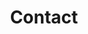 ---
title : "Contact"
layout: "contact"
description: "Technologies is about advancement, and innovation is to come out with something original and unique, and MHR is combining this tow terms together, to make high quality and affordable helmet for all motorcycle riders."
image : "images/hero-image/7.png"
formspree_action: "/mail.php"

dealer:
  enable: true
  stage:
    - name : 'PLATINUM'
      d: 
        - name: 'DFZ MOTORWORKS SDN. BHD.'
          id: 0
          address1: 'NO.20 & 21'
          address2: 'JALAN SERI PINANG'
          address3: 'TAMAN SERI PINANG'
          address4: '13020 BUTTERWORTH'
          phone: '012-4178489 ABD HAFIZ'
          google_map: 'https://www.google.com/maps/embed?pb=!1m18!1m12!1m3!1d3971.7914129093047!2d100.39556351476544!3d5.44860519604857!2m3!1f0!2f0!3f0!3m2!1i1024!2i768!4f13.1!3m3!1m2!1s0x304ac51f98a9c745%3A0x47384f90703a90ac!2sDFZ%20AGENCY%20SDN%20BHD!5e0!3m2!1sen!2smy!4v1648435039408!5m2!1sen!2smy'
    - name : 'Johor'
      d: 
        - name: 'MOY HUAT MOTOR TRADING SDN. BHD.'
          id:  1
          address1: 'NO.69 & 71'
          address2: 'JALAN BENTARA 1'
          address3: 'TAMAN UNGKU TUN AMINAH'
          address4: '81300 SKUDAI'
          phone: '0167-108515 MR.NG'
          google_map: 'https://www.google.com/maps/embed?pb=!1m18!1m12!1m3!1d3988.417132968399!2d103.65801751475418!3d1.5185247988925858!2m3!1f0!2f0!3f0!3m2!1i1024!2i768!4f13.1!3m3!1m2!1s0x31da73a1c5257b09%3A0x9b2f5218ff7f8677!2sMoy%20Huat%20Motor%20Trading%20Sdn%20Bhd!5e0!3m2!1sen!2smy!4v1648175050221!5m2!1sen!2smy'
        - name: 'TOKAN MOTORSPORT '
          id:  2
          address1: 'NO.25'
          address2: 'JALAN PADI EMAS 3/1'
          address3: 'BANDAR BARU UDA'
          address4: '81200 JOHOR BAHRU'
          phone: '011-39162515 AYIE'
          google_map: 'https://www.google.com/maps/embed?pb=!1m18!1m12!1m3!1d3988.4566489066124!2d103.70785311475409!3d1.496957898908299!2m3!1f0!2f0!3f0!3m2!1i1024!2i768!4f13.1!3m3!1m2!1s0x31da7344d5ed35f1%3A0xa85fa3f88500a96a!2sTokan%20Helmet%20-%20Bandar%20Baru%20Uda!5e0!3m2!1sen!2smy!4v1648175283520!5m2!1sen!2smy'
        - name: 'SML MOTOR ACCESSORIES SDN. BHD. '
          id:  3
          address1: 'LOT.1590-C'
          address2: 'JLN.GELANG PATAH LIMA KEDAI'
          address3: '81120 GELANG PATAH'
          address4: 'JOHOR'
          phone: '07-5101663'
          google_map: 'https://www.google.com/maps/embed?pb=!1m18!1m12!1m3!1d3988.448285306603!2d103.61436721475424!3d1.5015483989049603!2m3!1f0!2f0!3f0!3m2!1i1024!2i768!4f13.1!3m3!1m2!1s0x31da7491d45270b7%3A0x90330c2423a4d1ae!2sSyarikat%20Motor%20Leong!5e0!3m2!1sen!2smy!4v1648179203687!5m2!1sen!2smy'
        - name: 'HONG DA MOTORCYCLE ACCESSORIES'
          id: 4
          address1: 'NO.9'
          address2: 'TAMAN HIJAU'
          address3: 'GROUND FLOOR'
          address4: '85000 SEGAMAT'
          phone: '012-7655004 MR.PHANG'
          google_map: 'https://www.google.com/maps/embed?pb=!1m18!1m12!1m3!1d3986.0373125522788!2d102.8349022147557!3d2.494589898182214!2m3!1f0!2f0!3f0!3m2!1i1024!2i768!4f13.1!3m3!1m2!1s0x31cfd36d18bef55f%3A0x925478c476acc03f!2sHong%20Da%20Motorcycle%20Accessories!5e0!3m2!1sen!2smy!4v1648179398040!5m2!1sen!2smy'
        - name: 'MH MOTORWORLD SDN. BHD.'
          id: 5
          address1: 'NO.52'
          address2: 'JALAN EKOPERNIAGAAN 2'
          address3: 'TAMAN KOTA MASAI'
          address4: '81700 PASIR GUDANG'
          phone: '016-7108515'
          google_map: 'https://www.google.com/maps/embed?pb=!1m18!1m12!1m3!1d3988.4826411988506!2d103.93779081475415!3d1.482600898918764!2m3!1f0!2f0!3f0!3m2!1i1024!2i768!4f13.1!3m3!1m2!1s0x31da418c92c53925%3A0xe603ade210ec5457!2sMH%20Motorworld!5e0!3m2!1sen!2smy!4v1648179492176!5m2!1sen!2smy'
        - name: 'CHUAN HUAT ENTERPRISE'
          id: 6
          address1: 'NO.31'
          address2: 'JALAN IMPIAN EMAS 5/2'
          address3: 'TAMAN IMPIAN EMAS'
          address4: '81300 SKUDAI'
          phone: '019-7754906'
          google_map: 'https://www.google.com/maps/embed?pb=!1m18!1m12!1m3!1d3988.3697894079146!2d103.68262751475432!3d1.54396729887406!2m3!1f0!2f0!3f0!3m2!1i1024!2i768!4f13.1!3m3!1m2!1s0x31da722d7b433971%3A0x8a1b236468d70ddc!2s31%2C%20Jalan%20Impian%20Emas%205%2F2%2C%20Taman%20Impian%20Emas%2C%2081300%20Skudai%2C%20Johor!5e0!3m2!1sen!2smy!4v1648179541414!5m2!1sen!2smy'
        - name: 'SOON BROTHERS MOTOR CO. SDN. BHD.'
          id: 7
          address1: 'NO.102'
          address2: 'JALAN TUN SRI LANANG'
          address3: '(JALAN MAWAI)'
          address4: '81900 KOTA TINGGI'
          phone: '07-8822228'
          google_map: 'https://www.google.com/maps/embed?pb=!1m18!1m12!1m3!1d3987.9942929391796!2d103.90208131475445!3d1.7325799987366648!2m3!1f0!2f0!3f0!3m2!1i1024!2i768!4f13.1!3m3!1m2!1s0x31da608512ca0471%3A0xbdb6d19c301642d2!2sSoon%20Brothers%20Motor%20Co.sdn.%20Bhd.!5e0!3m2!1sen!2smy!4v1648179601886!5m2!1sen!2smy'
        - name: 'NEW CHEN MOTOR CREDIT SDN BHD'
          id: 8
          address1: 'NO.101G'
          address2: 'JALAN BESTARI 1/5'
          address3: 'TAMAN NUSA BESTARI'
          address4: '81300 SKUDAI'
          phone: '07-5114788'
          google_map: 'https://www.google.com/maps/embed?pb=!1m18!1m12!1m3!1d31907.7299004551!2d103.66696197475703!3d1.4916776317044502!2m3!1f0!2f0!3f0!3m2!1i1024!2i768!4f13.1!3m3!1m2!1s0x31da736a713e940d%3A0x4402248700ca2871!2sNew%20Chen%20Motor!5e0!3m2!1sen!2smy!4v1649992251848!5m2!1sen!2smy'
        - name: 'WK MOTORSPORTS PARTS & ACCESSORIES'
          id: 9
          address1: 'NO.7 P,'
          address2: 'JALAN SUSUR 4'
          address3: 'OFF JALAN TUN ABDUL RAZAK'
          address4: '80000 JOHOR BAHRU'
          phone: '016-7409488'
          google_map: 'https://www.google.com/maps/embed?pb=!1m18!1m12!1m3!1d3988.486862203837!2d103.75038271409154!3d1.480256261556534!2m3!1f0!2f0!3f0!3m2!1i1024!2i768!4f13.1!3m3!1m2!1s0x31da6d358f727e03%3A0xc52d3f49b150ca34!2sWk%20Motorsport!5e0!3m2!1sen!2smy!4v1649992559208!5m2!1sen!2smy'

    - name : 'Selangor'
      d: 
        - name: 'GT-MAX MOTORS (M) SDN BHD'
          id: 10
          address1: 'NO.1'
          address2: 'JALAN UNGGUL 25/40'
          address3: 'TAMAN SRI MUDA'
          address4: 'SEK.25,40400 SHAH ALAM'
          phone: '012-6369899 DAVID'
          google_map: 'https://www.google.com/maps/embed?pb=!1m18!1m12!1m3!1d3984.21884091289!2d101.53242571475703!3d3.035887697789125!2m3!1f0!2f0!3f0!3m2!1i1024!2i768!4f13.1!3m3!1m2!1s0x31cdb2ad4cc848fd%3A0x44910a7bdb3b865e!2sGT-MAX%20MOTORS%20(M)%20SDN.%20BHD.!5e0!3m2!1sen!2smy!4v1648179659277!5m2!1sen!2smy'
        - name: 'NALURI KUALITI SDN. BHD.'
          id: 11
          address1: 'NO.24'
          address2: 'JALAN SRI SELAYANG'
          address3: 'TAMAN SRI SELAYANG'
          address4: '68100 BATU CAVES'
          phone: '03-61883611'
          google_map: 'https://www.google.com/maps/embed?pb=!1m18!1m12!1m3!1d3983.4585580949993!2d101.67100571475753!3d3.235483697644383!2m3!1f0!2f0!3f0!3m2!1i1024!2i768!4f13.1!3m3!1m2!1s0x31cc470f532bb047%3A0xc4a7d744b6f2aa06!2s24%2C%20Jalan%20Sri%20Selayang%2C%20Taman%20Sri%20Selayang%2C%2068100%20Batu%20Caves%2C%20Selangor!5e0!3m2!1sen!2smy!4v1648179695642!5m2!1sen!2smy'
        - name: 'KVC BIKERS STORE'
          id: 12
          address1: 'NO.1'
          address2: 'JALAN KIYAI SUJAK 15'
          address3: 'TAMAN PERANGSANG'
          address4: '42200 KAPAR'
          phone: '012-6369899 MR.KHOO'
          google_map: 'https://www.google.com/maps/embed?pb=!1m18!1m12!1m3!1d995.9609457986121!2d101.36640342917701!3d3.1359375998572885!2m3!1f0!2f0!3f0!3m2!1i1024!2i768!4f13.1!3m3!1m2!1s0x31cc564022538081%3A0x78894aa6d25b5d8a!2sLorong%20Kiyai%20Sujak%2015%2C%20Taman%20Sri%20Wangi%2C%2042200%20Kapar%2C%20Selangor!5e0!3m2!1sen!2smy!4v1648179727901!5m2!1sen!2smy'
        - name: 'SIN SENG HUAT MOTOR'
          id: 13
          address1: 'NO.17'
          address2: 'LRG.DATO KAYA KECIL 6/KU13'
          address3: 'TAMAN INDAH KAPAR'
          address4: 'BT.11,42200 KLANG'
          phone: '03-32591324'
          google_map: 'https://www.google.com/maps/embed?pb=!1m18!1m12!1m3!1d3983.8298654106875!2d101.36592231475726!3d3.139588997713893!2m3!1f0!2f0!3f0!3m2!1i1024!2i768!4f13.1!3m3!1m2!1s0x31cc5640d8404f8d%3A0xe9d9d71c4342a958!2sSin%20Seng%20Huat%20Motor!5e0!3m2!1sen!2smy!4v1648179767979!5m2!1sen!2smy'
        - name: 'WELLY TOP MOTOR SDN.BHD.'
          id: 14
          address1: 'NO.133'
          address2: 'JALAN COKMAR 1'
          address3: 'TMN.MUTIARA BKT.RAJA'
          address4: 'OFF JLN.MERU,41050 KLANG'
          phone: '012-2323602 BEN HO'
          google_map: 'https://www.google.com/maps/embed?pb=!1m14!1m8!1m3!1d3984.0734540862936!2d101.4470668!3d3.0750569!3m2!1i1024!2i768!4f13.1!3m3!1m2!1s0x31cc539da425e695%3A0x436fdddeeca503fa!2sWelly%20Top%20Motor%20Sdn%20Bhd!5e0!3m2!1sen!2smy!4v1648179797045!5m2!1sen!2smy'
        - name: 'BROTHER KYO ENTERPRISE'
          id: 15
          address1: 'NO.G163'
          address2: 'SEASONS SQUARE,JLN.PJU 10/3C'
          address3: 'DAMANSARA DAMAI'
          address4: '47830 PETALING JAYA'
          phone: '017-6602131'
          google_map: 'https://www.google.com/maps/embed?pb=!1m18!1m12!1m3!1d3983.611718911492!2d101.59014131475742!3d3.1962762976727976!2m3!1f0!2f0!3f0!3m2!1i1024!2i768!4f13.1!3m3!1m2!1s0x31cc455b65f045bd%3A0x3a108b9d328a1bf5!2sKEDAI%20HELMET%20BROTHER%20KYO!5e0!3m2!1sen!2smy!4v1648179830692!5m2!1sen!2smy'
        - name: 'MYMOTORONLINE SDN.BHD.'
          id: 16
          address1: 'A1-27-13'
          address2: 'AVELON TOWER'
          address3: 'PLAZA MEDAN PUTRA'
          address4: '52200 BANDAR MANJALARA'
          phone: '016-5280473 WAYNE LIM'
          google_map: 'https://www.google.com/maps/embed?pb=!1m14!1m8!1m3!1d3983.633655429303!2d101.6225398!3d3.1906214!3m2!1i1024!2i768!4f13.1!3m3!1m2!1s0x31cc48a9d452c895%3A0x751750c4e259c9e1!2sPlaza%20Medan%20Putra!5e0!3m2!1sen!2smy!4v1648179903298!5m2!1sen!2smy'

    - name : 'KL'
      d: 
        - name: 'FARIT ISMETH HELMET AND ACCESSORIES '
          id: 17
          address1: 'NO.4-1'
          address2: 'JALAN 1/76C'
          address3: 'DESA PANDAN'
          address4: '55100 KL'
          phone: '017-5299375 MR.FARIT'
          google_map: 'https://www.google.com/maps/embed?pb=!1m18!1m12!1m3!1d3983.800887178223!2d101.73435521475736!3d3.1471779977084102!2m3!1f0!2f0!3f0!3m2!1i1024!2i768!4f13.1!3m3!1m2!1s0x31cc37eeafbb5ec3%3A0x59d972523443afff!2sFARIT%20ISMETH%20HELMET!5e0!3m2!1sen!2smy!4v1648179934673!5m2!1sen!2smy'
        - name: 'ZACK MIEYOU EMPIRE'
          id: 18
          address1: 'NO.2A'
          address2: 'JALAN PANDAN KEMAJUAN A'
          address3: '55100 KAMPUNG PANDAN DALAM'
          address4: 'KL'
          phone: '014-5079201'
          google_map: 'https://www.google.com/maps/embed?pb=!1m18!1m12!1m3!1d3983.8044547086115!2d101.74265371475735!3d3.1462446977090894!2m3!1f0!2f0!3f0!3m2!1i1024!2i768!4f13.1!3m3!1m2!1s0x31cc37204b97b123%3A0x856ed803134ad68b!2sZack%20Helmet%20Empire!5e0!3m2!1sen!2smy!4v1648179968406!5m2!1sen!2smy'
        - name: 'EC RIDING GEAR SDN BHD'
          id: 19
          address1: 'NO.81'
          address2: 'JALAN GENTING KELANG'
          address3: '53300 SETAPAK'
          address4: 'KL'
          phone: '03-28587190'
          google_map: 'https://www.google.com/maps/embed?pb=!1m18!1m12!1m3!1d3983.628292916644!2d101.70685331475745!3d3.1920046976758942!2m3!1f0!2f0!3f0!3m2!1i1024!2i768!4f13.1!3m3!1m2!1s0x31cc39d0c2b9cdbb%3A0x38eb832418f29664!2sEc%20Riding%20Gear%20Sdn%20Bhd!5e0!3m2!1sen!2smy!4v1648179996909!5m2!1sen!2smy'
        - name: 'PSY BIKER STORE'
          id: 20
          address1: 'B-2-3'
          address2: 'BOULEVARD BUSINESS PARK'
          address3: 'PUSAT KOMERSIAL'
          address4: '51200 JALAN KUCHING'
          phone: '016-7642525'
          google_map: 'https://www.google.com/maps/embed?pb=!1m18!1m12!1m3!1d3983.59901697508!2d101.66825431475743!3d3.199546097670429!2m3!1f0!2f0!3f0!3m2!1i1024!2i768!4f13.1!3m3!1m2!1s0x31cc47e997c1634f%3A0x1cdfb0470da4e9e3!2sPsy%20biker%20store!5e0!3m2!1sen!2smy!4v1648180028320!5m2!1sen!2smy'
        - name: 'GERHANA MOTOR SPORT'
          id: 21
          address1: 'NO.639'
          address2: 'JALAN SENTUL'
          address3: '51000 JALAN SENTUL'
          address4: 'KL'
          phone: '012-3950613 SIMON'
          google_map: 'https://www.google.com/maps/embed?pb=!1m18!1m12!1m3!1d3983.6969049766067!2d101.69063831475736!3d3.1742602976887606!2m3!1f0!2f0!3f0!3m2!1i1024!2i768!4f13.1!3m3!1m2!1s0x31cc4817032c1481%3A0x7023f807fcc9f84b!2sGerhana%20Motor%20Sport%20(Jamal%20Fz)!5e0!3m2!1sen!2smy!4v1648180057348!5m2!1sen!2smy'
        - name: 'BIKERZ GARAGE'
          id: 22
          address1: 'NO. 25-G'
          address2: 'JALAN DANAU LUMAYAN 1'
          address3: 'BANDAR TUN RAZAK'
          address4: '56000 CHERAS'
          phone: '013-9665699'
          google_map: 'https://www.google.com/maps/embed?pb=!1m18!1m12!1m3!1d3983.981335656959!2d101.7131931140895!3d3.099618954321155!2m3!1f0!2f0!3f0!3m2!1i1024!2i768!4f13.1!3m3!1m2!1s0x31cc3556fccee6df%3A0x3eec8934d46d8a83!2sBikerz%20Garaj!5e0!3m2!1sen!2smy!4v1659000316633!5m2!1sen!2smy'
        - name: 'RB RACING VENTURE'
          id: 23
          address1: 'NO.7'
          address2: 'DIAMOND SQUARE COMMERCIAL CENTRE'
          address3: 'JALAN SEMARAK API 1'
          address4: '53000 OFF JALAN GOMBAK'
          phone: '019-9009566 GAZLO'
          google_map: 'https://www.google.com/maps/embed?pb=!1m18!1m12!1m3!1d3983.615658775745!2d101.70322381475745!3d3.1952613976735496!2m3!1f0!2f0!3f0!3m2!1i1024!2i768!4f13.1!3m3!1m2!1s0x31cc47ff49d8c8fb%3A0xc85f37c80984378b!2sRb%20Racing!5e0!3m2!1sen!2smy!4v1648180117940!5m2!1sen!2smy'
        - name: 'KEDAI MOTORSIKAL TENAGA SDN. BHD.'
          id: 24
          address1: 'NO.28 & 30'
          address2: 'JALAN SEMBILANG'
          address3: 'TAMAN TENAGA'
          address4: '56100 CHERAS'
          phone: '03-91712161'
          google_map: 'https://www.google.com/maps/embed?pb=!1m18!1m12!1m3!1d3983.9263948418434!2d101.72309731475727!3d3.114175997732328!2m3!1f0!2f0!3f0!3m2!1i1024!2i768!4f13.1!3m3!1m2!1s0x31cc360bcae36a5d%3A0x5fea87af1322cf1f!2sKedai%20Motorsikal%20Tenaga%20Sdn%20Bhd!5e0!3m2!1sen!2smy!4v1648180153565!5m2!1sen!2smy'

    - name : 'Perak'
      d: 
        - name: 'SWEE HUAT MOTOR SDN.BHD.'
          id: 25
          address1: 'SL-8 & SL-12'
          address2: 'JALAN BALING'
          address3: '33100 PENGKALAN HULU (KROH)'
          address4: 'PERAK'
          phone: '04-4778080'
          google_map: 'https://www.google.com/maps/embed?pb=!1m18!1m12!1m3!1d3971.7922625522315!2d101.13298891476543!3d5.448476696048655!2m3!1f0!2f0!3f0!3m2!1i1024!2i768!4f13.1!3m3!1m2!1s0x31b51121abae30c5%3A0xc27eeeed874593!2sSWEE%20HUAT%20MOTOR%20SDN%20BHD%20(%20CAW.%20GERIK)!5e0!3m2!1sen!2smy!4v1648180189347!5m2!1sen!2smy'
        - name: 'MEGA BIKE ENTERPRISE'
          id: 26
          address1: 'NO.22'
          address2: ' JALAN TBC 2'
          address3: 'TAIPING BUSINESS CENTRE'
          address4: '34000 TAIPING'
          phone: '05-8072994'
          google_map: 'https://www.google.com/maps/embed?pb=!1m18!1m12!1m3!1d3975.591306768186!2d100.74705121409032!3d4.840019141783057!2m3!1f0!2f0!3f0!3m2!1i1024!2i768!4f13.1!3m3!1m2!1s0x31caae5f0bd9b267%3A0xfd11db6daad84dc9!2sMega%20Bike%20Enterprise!5e0!3m2!1sen!2smy!4v1649992103592!5m2!1sen!2smy'
        - name: 'SUZUKA MOTOR'
          id: 27
          address1: 'NO.378'
          address2: 'TAMAN SAMUDERA'
          address3: '32040 SERI MANJUNG'
          address4: 'PERAK'
          phone: '05-6886184'
          google_map: 'https://www.google.com/maps/embed?pb=!1m18!1m12!1m3!1d3979.107004653345!2d100.65524291408967!3d4.199326946971656!2m3!1f0!2f0!3f0!3m2!1i1024!2i768!4f13.1!3m3!1m2!1s0x31cb2cfe75ef179f%3A0xed711e4d2012431f!2sSuzuka%20Motor!5e0!3m2!1sen!2smy!4v1649992398257!5m2!1sen!2smy'

    - name : 'Terengganu'
      d: 
        - name: 'LBT GEMILANG MOTOR'
          id: 28
          address1: 'NO.8,TINGKAT BAWAH'
          address2: 'PUSAT DAGANGAN,GERBANG SELATAN'
          address3: 'JALAN JAKAR'
          address4: '24000 KEMAMAN'
          phone: '019-9891616 MR.TAN'
          google_map: 'https://www.google.com/maps/embed?pb=!1m18!1m12!1m3!1d3978.990421832635!2d103.42411891476058!3d4.222128296930643!2m3!1f0!2f0!3f0!3m2!1i1024!2i768!4f13.1!3m3!1m2!1s0x31c887c0c1caaca1%3A0xfcacbcaaf6acfbf8!2sLBT%20GEMILANG%20MOTOR!5e0!3m2!1sen!2smy!4v1648180217399!5m2!1sen!2smy'

    - name : 'Penang'
      d: 
        - name: 'KIEN LUM MOTOR SDN. BHD.'
          id: 29
          address1: 'NO.4451'
          address2: 'JALAN RAJA UDA'
          address3: '12300 BUTTERWORTH'
          address4: 'PENANG'
          phone: '012-4283372'
          google_map: 'https://www.google.com/maps/embed?pb=!1m18!1m12!1m3!1d3971.854623277792!2d100.38414331476538!3d5.439036996055417!2m3!1f0!2f0!3f0!3m2!1i1024!2i768!4f13.1!3m3!1m2!1s0x304ac4fb212f8b59%3A0xd7660f6b6eec4bbc!2sKien%20Lum%20Motor%20Sdn%20Bhd!5e0!3m2!1sen!2smy!4v1648180246531!5m2!1sen!2smy'
        - name: 'DFZ MOTORWORKS SDN. BHD.'
          id: 30
          address1: 'NO.20 & 21'
          address2: 'JALAN SERI PINANG'
          address3: 'TAMAN SERI PINANG'
          address4: '13020 BUTTERWORTH'
          phone: '012-4178489 ABD HAFIZ'
          google_map: 'https://www.google.com/maps/embed?pb=!1m18!1m12!1m3!1d3971.7950850746784!2d100.39633601476548!3d5.448049796048975!2m3!1f0!2f0!3f0!3m2!1i1024!2i768!4f13.1!3m3!1m2!1s0x304ac51f1df914ab%3A0xec01d01bb74405c0!2s20%2C%20Jalan%20Seri%20Pinang%2C%20Taman%20Sri%20Pinang%2C%2013020%20Butterworth%2C%20Pulau%20Pinang!5e0!3m2!1sen!2smy!4v1648180273224!5m2!1sen!2smy'
        - name: 'SOON LEE JAYA MOTOR (SG DUA) SDN BHD'
          id: 31
          address1: 'NO.1881,JALAN MERBAU INDAH'
          address2: 'TAMAN MERBAU INDAH'
          address3: 'SUNGAI DUA'
          address4: '13800 BUTTERWORTH'
          phone: '04-3562899'
          google_map: 'https://www.google.com/maps/embed?pb=!1m18!1m12!1m3!1d3971.7794463608557!2d100.43171611476544!3d5.450414696047243!2m3!1f0!2f0!3f0!3m2!1i1024!2i768!4f13.1!3m3!1m2!1s0x304ac55de31c719d%3A0x9e1a89033b935285!2sSoon%20Lee%20Jaya%20Motor%20(SG%20DUA)%20SDN%20BHD!5e0!3m2!1sen!2smy!4v1648180305047!5m2!1sen!2smy'
        - name: 'CHUAN KEAT MOTOR TRADING SDN. BHD.'
          id: 32
          address1: 'NO.1 & 3'
          address2: 'JALAN DAGANGAN 10'
          address3: 'PUSAT BANDAR BERTAM'
          address4: '13200 KEPALA BATAS'
          phone: '012-5181241 KIAT'
          google_map: 'https://www.google.com/maps/embed?pb=!1m18!1m12!1m3!1d3971.33504077797!2d100.44931971476579!3d5.517195695999449!2m3!1f0!2f0!3f0!3m2!1i1024!2i768!4f13.1!3m3!1m2!1s0x304ad08f5b1cda49%3A0x7d5b18577c2081ff!2s1%2C%20Jalan%20Dagangan%2010%2C%2013200%20Kepala%20Batas%2C%20Pulau%20Pinang!5e0!3m2!1sen!2smy!4v1648180334834!5m2!1sen!2smy'
        - name: 'TKC MOTOR ACCESSORIES (M) SDN BHD'
          id: 33
          address1: 'NO.35'
          address2: 'JALAN CHEE BEE NOR'
          address3: '14000 BUKIT MERTAJAM'
          address4: 'PENANG'
          phone: '04-5388162 '
          google_map: 'https://www.google.com/maps/embed?pb=!1m18!1m12!1m3!1d3972.359468810997!2d100.46186101476503!3d5.362007296110612!2m3!1f0!2f0!3f0!3m2!1i1024!2i768!4f13.1!3m3!1m2!1s0x304ac8959f48de97%3A0xaa4033ab67d290a7!2sTKC%20MOTOR%20ACCESSORIES%20(M)%20SDN%20BHD!5e0!3m2!1sen!2smy!4v1648180360543!5m2!1sen!2smy'
        - name: 'SIN SUM SUN MOTOR SDN BHD'
          id: 34
          address1: 'NO.96'
          address2: 'JALAN IRVING'
          address3: '10400 GEORGETOWN'
          address4: 'PENANG'
          phone: '04-2287275 Ms Yap'
          google_map: 'https://www.google.com/maps/embed?pb=!1m18!1m12!1m3!1d3972.0072493785096!2d100.32034711476533!3d5.415864396072024!2m3!1f0!2f0!3f0!3m2!1i1024!2i768!4f13.1!3m3!1m2!1s0x304ac3bc1b9cfe07%3A0xd6a405d6a571c8fe!2sSin%20Sum%20Sun%20Motor%20Sdn.%20Bhd.!5e0!3m2!1sen!2smy!4v1648180389465!5m2!1sen!2smy'
        - name: 'JIWON MOTOR'
          id: 35
          address1: 'NO.1713'
          address2: 'JALAN BESAR'
          address3: 'TAMAN PING WAH'
          address4: '14300 NIBONG TEBAL'
          phone: '019-4286888 BOSS'
          google_map: 'https://www.google.com/maps/embed?pb=!1m18!1m12!1m3!1d3973.562072573813!2d100.47878351476419!3d5.173909096245553!2m3!1f0!2f0!3f0!3m2!1i1024!2i768!4f13.1!3m3!1m2!1s0x304ab1cf6a76f623%3A0xa97289d061308e14!2sJiwon%20Motor!5e0!3m2!1sen!2smy!4v1648180413976!5m2!1sen!2smy'

    - name : 'Kedah'
      d: 
        - name: 'LEAN HUAT MOTOR GROUP SDN. BHD. (KULIM)'
          id: 36
          address1: 'NO.65-68'
          address2: 'TAMAN MANGGIS III'
          address3: 'JALAN KELANG LAMA'
          address4: '09000 KULIM'
          phone: '04-4907396'
          google_map: 'https://www.google.com/maps/embed?pb=!1m18!1m12!1m3!1d3972.1875897583573!2d100.55894121476521!3d5.388355996091741!2m3!1f0!2f0!3f0!3m2!1i1024!2i768!4f13.1!3m3!1m2!1s0x304acc79e03ddd39%3A0xb7bc2d1961045889!2sLHMotor%20%40%20Kelang%20Lama!5e0!3m2!1sen!2smy!4v1648180473023!5m2!1sen!2smy'
        - name: 'BS SENG MOTORS SDN. BHD.'
          id: 37
          address1: 'NO.440'
          address2: 'JALAN TUNKU IBRAHIM'
          address3: '08200 SIK'
          address4: 'KEDAH'
          phone: '04-4695131'
          google_map: 'https://www.google.com/maps/embed?pb=!1m18!1m12!1m3!1d3969.2193944553965!2d100.74303301476712!3d5.824657395779497!2m3!1f0!2f0!3f0!3m2!1i1024!2i768!4f13.1!3m3!1m2!1s0x31b4ce4fa0e973e9%3A0x898b0239eca686fa!2sBs%20Seng%20Motors%20Sdn.%20Bhd.!5e0!3m2!1sen!2smy!4v1648180508782!5m2!1sen!2smy'
        - name: 'CP MOTOR PARTS TRADING'
          id: 38
          address1: 'NO.245-C'
          address2: 'JALAN TUNKU PUTRA'
          address3: '09000 KULIM'
          address4: 'KEDAH'
          phone: '04-4907032'
          google_map: 'https://www.google.com/maps/embed?pb=!1m18!1m12!1m3!1d3972.2593458083247!2d100.5507800147651!3d5.377371596099628!2m3!1f0!2f0!3f0!3m2!1i1024!2i768!4f13.1!3m3!1m2!1s0x304acb8d25217337%3A0xba9f8bf0373d1b31!2s245%2C%20Jalan%20Tunku%20Putra%2C%20Kampung%20Kelang%20Sagu%2C%2009000%20Kulim%2C%20Kedah!5e0!3m2!1sen!2smy!4v1648180531778!5m2!1sen!2smy'
        - name: 'THYE SENG MOTOR SDN. BHD.'
          id: 39
          address1: 'NO.19A & B'
          address2: 'JALAN RAYA'
          address3: '08300 GURUN'
          address4: 'KEDAH'
          phone: '04-4684688 (MS TAN)'
          google_map: 'https://www.google.com/maps/embed?pb=!1m18!1m12!1m3!1d3969.316548252846!2d100.47636671476711!3d5.81089349578936!2m3!1f0!2f0!3f0!3m2!1i1024!2i768!4f13.1!3m3!1m2!1s0x304b30368b0f7af9%3A0xb8a220575d4bf9c0!2sThye%20Seng%20Motor%20Sdn.%20Bhd.!5e0!3m2!1sen!2smy!4v1648180555549!5m2!1sen!2smy'
        - name: 'PRIMA SETIA MOTOR SDN. BHD. '
          id: 40
          address1: 'NO.22A'
          address2: 'TKT.BAWAH,JLN.KPJ 2/1'
          address3: 'KOMPLEKS PERNIAGAAN JITRA 2'
          address4: '06600 JITRA'
          phone: '017-4101388 JUN'
          google_map: 'https://www.google.com/maps/embed?pb=!1m18!1m12!1m3!1d3966.059187381345!2d100.41737551476928!3d6.2559333954717795!2m3!1f0!2f0!3f0!3m2!1i1024!2i768!4f13.1!3m3!1m2!1s0x304b59ca299907a9%3A0x8a1f5ca687bec0bc!2sPrima%20Setia%20Motor%20Sdn.%20Bhd.%20(Jitra%20Branch%201)!5e0!3m2!1sen!2smy!4v1648180587609!5m2!1sen!2smy'
        - name: 'MEN HUAT MOTORS SDN. BHD.'
          id: 41
          address1: 'NO.167-A'
          address2: 'JALAN PJ 7'
          address3: 'PEKAN JITRA 2'
          address4: '06000 JITRA'
          phone: '012-3955621'
          google_map: 'https://www.google.com/maps/embed?pb=!1m18!1m12!1m3!1d3966.040836428245!2d100.41742001476928!3d6.2583512954700495!2m3!1f0!2f0!3f0!3m2!1i1024!2i768!4f13.1!3m3!1m2!1s0x304b583487ac4703%3A0x18419662e8ec9f94!2sMen%20Huat%20Motors%20Sdn.%20Bhd.!5e0!3m2!1sen!2smy!4v1648180614363!5m2!1sen!2smy'
        - name: 'SLM MOTORPORT SDN. BHD.'
          id: 42
          address1: 'NO.63A,65,66 & 85,'
          address2: 'JALAN SEKERAT'
          address3: 'PUSAT PERNIAGAAN PEKAN LAMA,'
          address4: '08000 SUNGAI PETANI'
          phone: '04-4201688'
          google_map: 'https://www.google.com/maps/embed?pb=!1m14!1m8!1m3!1d3970.5190583614294!2d100.4879166!3d5.6377607!3m2!1i1024!2i768!4f13.1!3m3!1m2!1s0x304b29d07b7ab05b%3A0xaf0b0725b0e95b5a!2sSLM%20Motorport%20Sdn%20Bhd%20(Old%20Town)!5e0!3m2!1sen!2smy!4v1648180650111!5m2!1sen!2smy'
        - name: 'AS JAYA MOTORSPORT SDN.BHD.'
          id: 43 
          address1: 'NO.380,'
          address2: 'JALAN RAJA'
          address3: '05000 ALOR SETAR,'
          address4: 'KEDAH'
          phone: '04-7206666'
          google_map: 'https://www.google.com/maps/embed?pb=!1m18!1m12!1m3!1d3967.0491033655157!2d100.35840011409296!3d6.124094329378122!2m3!1f0!2f0!3f0!3m2!1i1024!2i768!4f13.1!3m3!1m2!1s0x304b44a8408ef8e3%3A0x5706ce3d62e79416!2sAs%20Jaya%20Motorsport%20Sdn.%20Bhd.!5e0!3m2!1sen!2smy!4v1649991945324!5m2!1sen!2smy'

    - name : 'Sarawak'
      d:
        - name: 'HO HIN MOTORS '
          id: 44
          address1: 'Lot No. 8183, 8184'
          address2: 'TOWN EAST BUILDING'
          address3: 'JALAN PENDING'
          address4: '93450 KUCHING'
          phone: '082-480536'
          google_map: 'https://www.google.com/maps/embed?pb=!1m14!1m8!1m3!1d15953.43949561975!2d110.374439!3d1.549243!3m2!1i1024!2i768!4f13.1!3m3!1m2!1s0x0%3A0x692fff8bac6ea1db!2sHo%20Hin%20Motors!5e0!3m2!1sen!2smy!4v1658130029600!5m2!1sen!2smy'

    - name : 'Sabah'
      d: 
        - name: 'EKO KEN MOTOR SDN. BHD. '
          id: 45
          address1: '3,TINGKAT BAWAH'
          address2: 'KEDAI GOLDEN PLAZA'
          address3: 'DONGGONGON PENAMPANG'
          address4: '89507 K.K SABAH'
          phone: '016-8067170'
          google_map: 'https://www.google.com/maps/embed?pb=!1m18!1m12!1m3!1d3968.5985010506283!2d116.09745831476752!3d5.9118659957171955!2m3!1f0!2f0!3f0!3m2!1i1024!2i768!4f13.1!3m3!1m2!1s0x323b67f4a24133a7%3A0x4d64515a487f68b6!2sEKO%20KEN%20MOTORCYCLE%20SDN%20BHD!5e0!3m2!1sen!2smy!4v1648180675315!5m2!1sen!2smy'


---